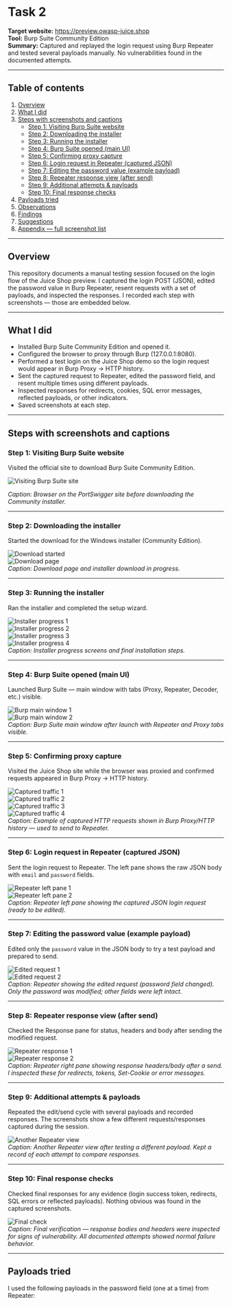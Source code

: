 # Task 2

**Target website:** https://preview.owasp-juice.shop  
**Tool:** Burp Suite Community Edition  
**Summary:** Captured and replayed the login request using Burp Repeater and tested several payloads manually. No vulnerabilities found in the documented attempts.

---

## Table of contents

1. [Overview](#overview)  
2. [What I did](#what-i-did)  
3. [Steps with screenshots and captions](#steps-with-screenshots-and-captions)  
   - [Step 1: Visiting Burp Suite website](#step-1-visiting-burp-suite-website)  
   - [Step 2: Downloading the installer](#step-2-downloading-the-installer)  
   - [Step 3: Running the installer](#step-3-running-the-installer)  
   - [Step 4: Burp Suite opened (main UI)](#step-4-burp-suite-opened-main-ui)  
   - [Step 5: Confirming proxy capture](#step-5-confirming-proxy-capture)  
   - [Step 6: Login request in Repeater (captured JSON)](#step-6-login-request-in-repeater-captured-json)  
   - [Step 7: Editing the password value (example payload)](#step-7-editing-the-password-value-example-payload)  
   - [Step 8: Repeater response view (after send)](#step-8-repeater-response-view-after-send)  
   - [Step 9: Additional attempts & payloads](#step-9-additional-attempts--payloads)  
   - [Step 10: Final response checks](#step-10-final-response-checks)  
4. [Payloads tried](#payloads-tried)  
5. [Observations](#observations)  
6. [Findings](#findings)  
7. [Suggestions](#suggestions)  
8. [Appendix — full screenshot list](#appendix---full-screenshot-list)

---

## Overview

This repository documents a manual testing session focused on the login flow of the Juice Shop preview. I captured the login POST (JSON), edited the password value in Burp Repeater, resent requests with a set of payloads, and inspected the responses. I recorded each step with screenshots — those are embedded below.

---

## What I did

- Installed Burp Suite Community Edition and opened it.  
- Configured the browser to proxy through Burp (127.0.0.1:8080).  
- Performed a test login on the Juice Shop demo so the login request would appear in Burp Proxy → HTTP history.  
- Sent the captured request to Repeater, edited the password field, and resent multiple times using different payloads.  
- Inspected responses for redirects, cookies, SQL error messages, reflected payloads, or other indicators.  
- Saved screenshots at each step.

---

## Steps with screenshots and captions

### Step 1: Visiting Burp Suite website

Visited the official site to download Burp Suite Community Edition.

![Visiting Burp Suite site](<img width="926" height="199" alt="Screenshot 2025-10-17 193029" src="https://github.com/user-attachments/assets/cdbfefb7-eeff-4cb0-a283-59b41abf3bb1" />)
  
*Caption: Browser on the PortSwigger site before downloading the Community installer.*

---

### Step 2: Downloading the installer

Started the download for the Windows installer (Community Edition).

![Download started](screenshots/Screenshot%202025-10-17%20193102.png)  
![Download page](screenshots/Screenshot%202025-10-17%20193121.png)  
*Caption: Download page and installer download in progress.*

---

### Step 3: Running the installer

Ran the installer and completed the setup wizard.

![Installer progress 1](screenshots/Screenshot%202025-10-17%20193748.png)  
![Installer progress 2](screenshots/Screenshot%202025-10-17%20193803.png)  
![Installer progress 3](screenshots/Screenshot%202025-10-17%20193828.png)  
![Installer progress 4](screenshots/Screenshot%202025-10-17%20193926.png)  
*Caption: Installer progress screens and final installation steps.*

---

### Step 4: Burp Suite opened (main UI)

Launched Burp Suite — main window with tabs (Proxy, Repeater, Decoder, etc.) visible.

![Burp main window 1](screenshots/Screenshot%202025-10-17%20194024.png)  
![Burp main window 2](screenshots/Screenshot%202025-10-17%20194036.png)  
*Caption: Burp Suite main window after launch with Repeater and Proxy tabs visible.*

---

### Step 5: Confirming proxy capture

Visited the Juice Shop site while the browser was proxied and confirmed requests appeared in Burp Proxy → HTTP history.

![Captured traffic 1](screenshots/Screenshot%202025-10-17%20195721.png)  
![Captured traffic 2](screenshots/Screenshot%202025-10-17%20195743.png)  
![Captured traffic 3](screenshots/Screenshot%202025-10-17%20195706.png)  
![Captured traffic 4](screenshots/Screenshot%202025-10-17%20195816.png)  
*Caption: Example of captured HTTP requests shown in Burp Proxy/HTTP history — used to send to Repeater.*

---

### Step 6: Login request in Repeater (captured JSON)

Sent the login request to Repeater. The left pane shows the raw JSON body with `email` and `password` fields.

![Repeater left pane 1](screenshots/Screenshot%202025-10-17%20211740.png)  
![Repeater left pane 2](screenshots/Screenshot%202025-10-17%20212802.png)  
*Caption: Repeater left pane showing the captured JSON login request (ready to be edited).*

---

### Step 7: Editing the password value (example payload)

Edited only the `password` value in the JSON body to try a test payload and prepared to send.

![Edited request 1](screenshots/Screenshot%202025-10-17%20212902.png)  
![Edited request 2](screenshots/Screenshot%202025-10-17%20213400.png)  
*Caption: Repeater showing the edited request (password field changed). Only the password was modified; other fields were left intact.*

---

### Step 8: Repeater response view (after send)

Checked the Response pane for status, headers and body after sending the modified request.

![Repeater response 1](screenshots/Screenshot%202025-10-17%20213524.png)  
![Repeater response 2](screenshots/Screenshot%202025-10-17%20213524.png)  
*Caption: Repeater right pane showing response headers/body after a send. I inspected these for redirects, tokens, Set-Cookie or error messages.*

---

### Step 9: Additional attempts & payloads

Repeated the edit/send cycle with several payloads and recorded responses. The screenshots show a few different requests/responses captured during the session.

![Another Repeater view](screenshots/Screenshot%202025-10-17%20213748.png)  
*Caption: Another Repeater view after testing a different payload. Kept a record of each attempt to compare responses.*

---

### Step 10: Final response checks

Checked final responses for any evidence (login success token, redirects, SQL errors or reflected payloads). Nothing obvious was found in the captured screenshots.

![Final check](screenshots/Screenshot%202025-10-17%20214024.png)  
*Caption: Final verification — response bodies and headers were inspected for signs of vulnerability. All documented attempts showed normal failure behavior.*

---

## Payloads tried

I used the following payloads in the password field (one at a time) from Repeater:


